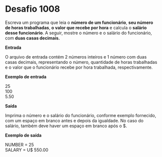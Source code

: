 # Desafio 1008

Escreva um programa que leia o **número de um funcionário**, **seu número de horas trabalhadas**, **o valor que recebe por hora** e calcula o **salário desse funcionário**. A seguir, mostre o número e o salário do funcionário, com **duas casas decimais.**

**Entrada**

O arquivo de entrada contém 2 números inteiros e 1 número com duas casas decimais, representando o número, quantidade de horas trabalhadas e o valor que o funcionário recebe por hora trabalhada, respectivamente.

**Exemplo de entrada**

25  
100  
5.50  

**Saída**

Imprima o número e o salário do funcionário, conforme exemplo fornecido, com um espaço em branco antes e depois da igualdade. No caso do salário, também deve haver um espaço em branco após o $.

**Exemplo de saída**

NUMBER = 25  
SALARY = U$ 550.00
